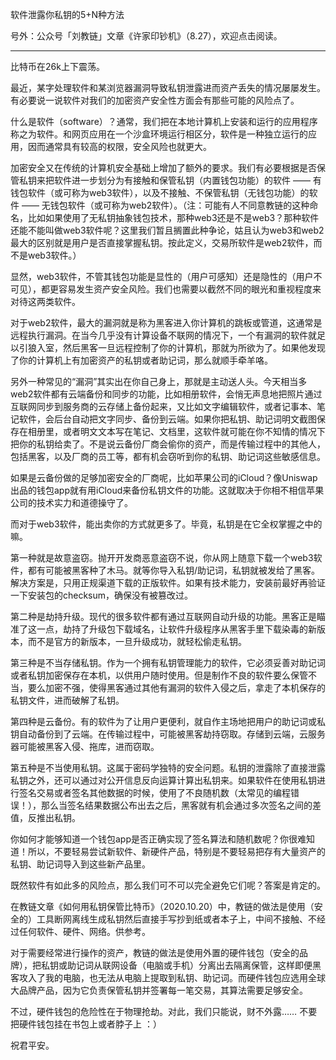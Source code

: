 
软件泄露你私钥的5+N种方法

号外：公众号「刘教链」文章《许家印钞机》（8.27），欢迎点击阅读。

* * *

比特币在26k上下震荡。

最近，某字处理软件和某浏览器漏洞导致私钥泄露进而资产丢失的情况屡屡发生。有必要说一说软件对我们的加密资产安全性方面会有那些可能的风险点了。

什么是软件（software）？通常，我们把在本地计算机上安装和运行的应用程序称之为软件。和网页应用在一个沙盒环境运行相区分，软件是一种独立运行的应用，因而通常具有较高的权限，安全风险也就更大。

加密安全又在传统的计算机安全基础上增加了额外的要求。我们有必要根据是否保管私钥来把软件进一步划分为有接触和保管私钥（内置钱包功能）的软件 —— 有钱包软件（或可称为web3软件），以及不接触、不保管私钥（无钱包功能）的软件 —— 无钱包软件（或可称为web2软件）。（注：可能有人不同意教链的这种命名，比如如果使用了无私钥抽象钱包技术，那种web3还是不是web3？那种软件还能不能叫做web3软件呢？这里我们暂且搁置此种争论，姑且认为web3和web2最大的区别就是用户是否直接掌握私钥。按此定义，交易所软件是web2软件，而不是web3软件。）

显然，web3软件，不管其钱包功能是显性的（用户可感知）还是隐性的（用户不可见），都更容易发生资产安全风险。我们也需要以截然不同的眼光和重视程度来对待这两类软件。

对于web2软件，最大的漏洞就是称为黑客进入你计算机的跳板或管道，这通常是远程执行漏洞。在当今几乎没有计算设备不联网的情况下，一个有漏洞的软件就足以引狼入室，然后黑客一旦远程控制了你的计算机，那就为所欲为了。如果他发现了你的计算机上有加密资产的私钥或者助记词，那么就顺手牵羊咯。

另外一种常见的“漏洞”其实出在你自己身上，那就是主动送人头。今天相当多web2软件都有云端备份和同步的功能，比如相册软件，会悄无声息地把照片通过互联网同步到服务商的云存储上备份起来，又比如文字编辑软件，或者记事本、笔记软件，会后台自动把文字同步、备份到云端。如果你把私钥、助记词明文截图保存在相册里，或者明文文本写在笔记、文档里，这软件就可能在你不知情的情况下把你的私钥给卖了。不是说云备份厂商会偷你的资产，而是传输过程中的其他人，包括黑客，以及厂商的员工等，都有机会窃听到你的私钥、助记词这些敏感信息。

如果是云备份做的足够加密安全的厂商呢，比如苹果公司的iCloud？像Uniswap出品的钱包app就有用iCloud来备份私钥文件的功能。这就取决于你相不相信苹果公司的技术实力和道德操守了。

而对于web3软件，能出卖你的方式就更多了。毕竟，私钥是在它全权掌握之中的嘛。

第一种就是故意盗窃。抛开开发商恶意盗窃不说，你从网上随意下载一个web3软件，都有可能被黑客种了木马。就等你导入私钥/助记词，私钥就被发给了黑客。解决方案是，只用正规渠道下载的正版软件。如果有技术能力，安装前最好再验证一下安装包的checksum，确保没有被篡改过。

第二种是劫持升级。现代的很多软件都有通过互联网自动升级的功能。黑客正是瞄准了这一点，劫持了升级包下载域名，让软件升级程序从黑客手里下载染毒的新版本，而不是官方的新版本，一旦升级成功，就轻松偷走私钥。

第三种是不当存储私钥。作为一个拥有私钥管理能力的软件，它必须妥善对助记词或者私钥加密保存在本机，以供用户随时使用。但是制作不良的软件要么保管不当，要么加密不强，使得黑客通过其他有漏洞的软件入侵之后，拿走了本机保存的私钥文件，进而破解了私钥。

第四种是云备份。有的软件为了让用户更便利，就自作主场地把用户的助记词或私钥自动备份到了云端。在传输过程中，可能被黑客劫持窃取。存储到云端，云服务器可能被黑客入侵、拖库，进而窃取。

第五种是不当使用私钥。这属于密码学独特的安全问题。私钥的泄露除了直接泄露私钥之外，还可以通过对公开信息反向运算计算出私钥来。如果软件在使用私钥进行签名交易或者签名其他数据的时候，使用了不良随机数（太常见的编程错误！），那么当签名结果数据公布出去之后，黑客就有机会通过多次签名之间的差值，反推出私钥。

你如何才能够知道一个钱包app是否正确实现了签名算法和随机数呢？你很难知道！所以，不要轻易尝试新软件、新硬件产品，特别是不要轻易把存有大量资产的私钥、助记词导入到这些新产品里。

既然软件有如此多的风险点，那么我们可不可以完全避免它们呢？答案是肯定的。

在教链文章《如何用私钥保管比特币》（2020.10.20）中，教链的做法是使用（安全的）工具断网离线生成私钥然后直接手写抄到纸或者本子上，中间不接触、不经过任何软件、硬件、网络。供参考。

对于需要经常进行操作的资产，教链的做法是使用外置的硬件钱包（安全的品牌），把私钥或助记词从联网设备（电脑或手机）分离出去隔离保管，这样即便黑客攻入了我的电脑，也无法从电脑上提取到私钥、助记词。而硬件钱包应选用全球大品牌产品，因为它负责保管私钥并签署每一笔交易，其算法需要足够安全。

不过，硬件钱包的危险性在于物理抢劫。对此，我们只能说，财不外露…… 不要把硬件钱包挂在书包上或者脖子上 ：）

祝君平安。


